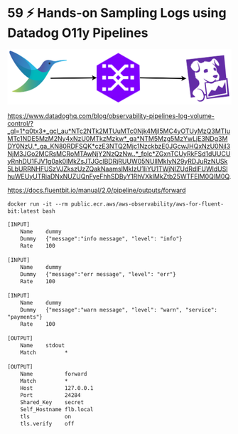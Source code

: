 # 59 ⚡ Hands-on Sampling Logs using Datadog O11y Pipelines

![](../imgs/019e10bcbbc44359906fd63b3e765f0b.png)

https://www.datadoghq.com/blog/observability-pipelines-log-volume-control/?_gl=1*q0tx3*_gcl_au*NTc2NTk2MTUuMTc0Njk4MjI5MC4yOTUyMzQ3MTIuMTc1NDE5MzM2Ny4xNzU0MTkzMzkw*_ga*NTM5Mzg5MzYwLjE3NDg3MDY0NzU.*_ga_KN80RDFSQK*czE3NTQ2Mjc1NzckbzE0JGcwJHQxNzU0NjI3NjM3JGo2MCRsMCRoMTAwNjY2NzQzNw..*_fplc*ZGxnTCUyRkFSd1dUUCUyRnhDU1FJV1g0ak0lMkZsJTJGclBDRjRUUW05NUIlMkIyN29yRDJuRzNUSk5LbURRNHFUSzVJZkszUzZQakNaamslMkIzU1liYU1TWjNlZUdRdlFUWldUSlhuWEUyUTRiaDNxNUZUQnFyeFhhSDByY1RhVXklMkZtb25WTFElM0QlM0Q.

https://docs.fluentbit.io/manual/2.0/pipeline/outputs/forward

```
docker run -it --rm public.ecr.aws/aws-observability/aws-for-fluent-bit:latest bash
```

```
[INPUT]
    Name    dummy
    Dummy   {"message":"info message", "level": "info"}
    Rate    100
    
[INPUT]
    Name    dummy
    Dummy   {"message":"err message", "level": "err"}
    Rate    100
    
[INPUT]
    Name    dummy
    Dummy   {"message":"warn message", "level": "warn", "service": "payments"}
    Rate    100
    
[OUTPUT]
    Name    stdout
    Match         *

[OUTPUT]
    Name          forward
    Match         *
    Host          127.0.0.1
    Port          24284
    Shared_Key    secret
    Self_Hostname flb.local
    tls           on
    tls.verify    off
```